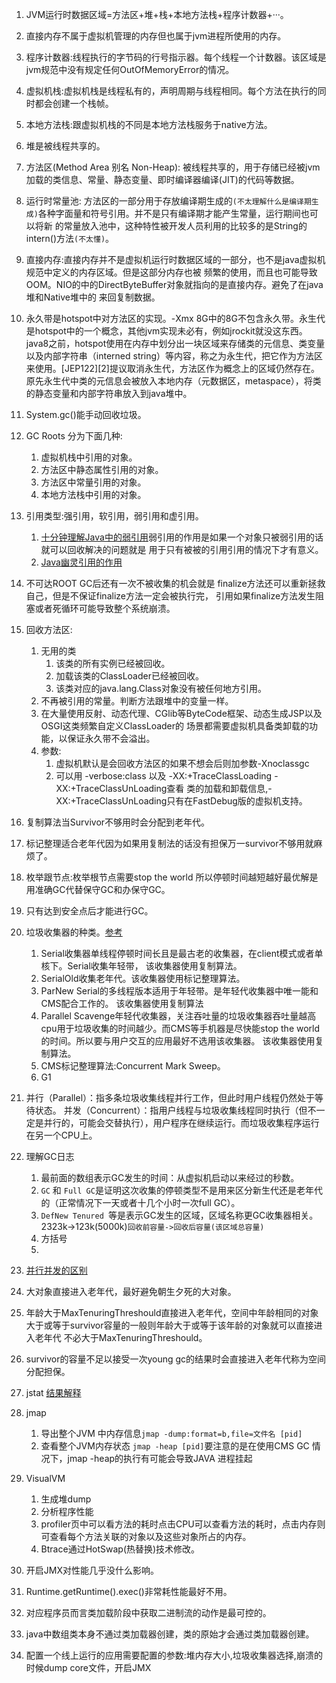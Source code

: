 1. JVM运行时数据区域=方法区+堆+栈+本地方法栈+程序计数器+···。  
1. 直接内存不属于虚拟机管理的内存但也属于jvm进程所使用的内存。     
1. 程序计数器:线程执行的字节码的行号指示器。每个线程一个计数器。该区域是jvm规范中没有规定任何OutOfMemoryError的情况。    
1. 虚拟机栈:虚拟机栈是线程私有的，声明周期与线程相同。每个方法在执行的同时都会创建一个栈帧。    
1. 本地方法栈:跟虚拟机栈的不同是本地方法栈服务于native方法。    
1. 堆是被线程共享的。    
1. 方法区(Method Area 别名 Non-Heap): 被线程共享的，用于存储已经被jvm加载的类信息、常量、静态变量、即时编译器编译(JIT)的代码等数据。      
1. 运行时常量池: 方法区的一部分用于存放编译期生成的`(不太理解什么是编译期生成)`各种字面量和符号引用。并不是只有编译期才能产生常量，运行期间也可以将新
的常量放入池中，这种特性被开发人员利用的比较多的是String的intern()方法`(不太懂)`。
1. 直接内存:直接内存并不是虚拟机运行时数据区域的一部分，也不是java虚拟机规范中定义的内存区域。但是这部分内存也被
频繁的使用，而且也可能导致OOM。NIO的中的DirectByteBuffer对象就指向的是直接内存。避免了在java堆和Native堆中的
来回复制数据。     
1. 永久带是hotspot中对方法区的实现。-Xmx 8G中的8G不包含永久带。永生代是hotspot中的一个概念，其他jvm实现未必有，例如jrockit就没这东西。java8之前，hotspot使用在内存中划分出一块区域来存储类的元信息、类变量以及内部字符串（interned string）等内容，称之为永生代，把它作为方法区来使用。[JEP122][2]提议取消永生代，方法区作为概念上的区域仍然存在。原先永生代中类的元信息会被放入本地内存（元数据区，metaspace），将类的静态变量和内部字符串放入到java堆中。     
1. System.gc()能手动回收垃圾。    
1. GC Roots 分为下面几种:
    1. 虚拟机栈中引用的对象。   
    1. 方法区中静态属性引用的对象。   
    1. 方法区中常量引用的对象。   
    1. 本地方法栈中引用的对象。   
1. 引用类型:强引用，软引用，弱引用和虚引用。   
    1. [十分钟理解Java中的弱引用](https://www.jianshu.com/p/a7aaaf1bd7be)弱引用的作用是如果一个对象只被弱引用的话就可以回收解决的问题就是
    用于只有被被的引用引用的情况下才有意义。     
    1. [Java幽灵引用的作用](https://blog.csdn.net/imzoer/article/details/8044900)     
1. 不可达ROOT GC后还有一次不被收集的机会就是 finalize方法还可以重新拯救自己，但是不保证finalize方法一定会被执行完，
引用如果finalize方法发生阻塞或者死循环可能导致整个系统崩溃。    
1. 回收方法区:     
    1. 无用的类    
        1. 该类的所有实例已经被回收。   
        1. 加载该类的ClassLoader已经被回收。    
        1. 该类对应的java.lang.Class对象没有被任何地方引用。    
    1. 不再被引用的常量。判断方法跟堆中的变量一样。    
    1. 在大量使用反射、动态代理、CGlib等ByteCode框架、动态生成JSP以及OSGI这类频繁自定义ClassLoader的
    场景都需要虚拟机具备类卸载的功能，以保证永久带不会溢出。    
    1. 参数:
        1. 虚拟机默认是会回收方法区的如果不想会后则加参数-Xnoclassgc
        1. 可以用 -verbose:class 以及 -XX:+TraceClassLoading -XX:+TraceClassUnLoading查看
        类的加载和卸载信息,-XX:+TraceClassUnLoading只有在FastDebug版的虚拟机支持。    
1. 复制算法当Survivor不够用时会分配到老年代。    
1. 标记整理适合老年代因为如果用复制法的话没有担保万一survivor不够用就麻烦了。   
1. 枚举跟节点:枚举根节点需要stop the world 所以停顿时间越短越好最优解是用准确GC代替保守GC和办保守GC。    
1. 只有达到安全点后才能进行GC。    
1. 垃圾收集器的种类。[参考](https://crowhawk.github.io/2017/08/15/jvm_3/)      
    1. Serial收集器单线程停顿时间长且是最古老的收集器，在client模式或者单核下。Serial收集年轻带，    该收集器使用复制算法。   
    1. SerialOld收集老年代。该收集器使用标记整理算法。    
    1. ParNew  Serial的多线程版本适用于年轻带。是年轻代收集器中唯一能和CMS配合工作的。     该收集器使用复制算法             
    1. Parallel Scavenge年轻代收集器，关注吞吐量的垃圾收集器吞吐量越高cpu用于垃圾收集的时间越少。而CMS等手机器是尽快能stop the world的时间。所以要与用户交互的应用最好不选用该收集器。    该收集器使用复制算法。     
    1. CMS标记整理算法:Concurrent Mark Sweep。     
    1. G1
1. 并行（Parallel）：指多条垃圾收集线程并行工作，但此时用户线程仍然处于等待状态。
并发（Concurrent）：指用户线程与垃圾收集线程同时执行（但不一定是并行的，可能会交替执行），用户程序在继续运行。而垃圾收集程序运行在另一个CPU上。     
1. 理解GC日志    
    1. 最前面的数组表示GC发生的时间：从虚拟机启动以来经过的秒数。    
    1. `GC` 和 `Full GC`是证明这次收集的停顿类型不是用来区分新生代还是老年代的（正常情况下一天或者十几个小时一次full GC）。    
    1. `DefNew Tenured `等是表示GC发生的区域，区域名称更GC收集器相关。 2323k->123k(5000k)`回收前容量->回收后容量(该区域总容量)`    
    1. 方括号    
    1. 
1. [并行并发的区别](https://www.zhihu.com/question/33515481)          
1. 大对象直接进入老年代，最好避免朝生夕死的大对象。     
1. 年龄大于MaxTenuringThreshould直接进入老年代，空间中年龄相同的对象大于或等于survivor容量的一般则年龄大于或等于该年龄的对象就可以直接进入老年代
不必大于MaxTenuringThreshould。     
1. survivor的容量不足以接受一次young gc的结果时会直接进入老年代称为空间分配担保。    
1. jstat [结果解释](https://blog.csdn.net/maosijunzi/article/details/46049117)      
1. jmap    
    1. 导出整个JVM 中内存信息`jmap -dump:format=b,file=文件名 [pid]`       
    1. 查看整个JVM内存状态 `jmap -heap [pid]`要注意的是在使用CMS GC 情况下，jmap -heap的执行有可能会导致JAVA 进程挂起      
1. VisualVM   
    1. 生成堆dump     
    1. 分析程序性能     
    1. profiler页中可以看方法的耗时点击CPU可以查看方法的耗时，点击内存则可查看每个方法关联的对象以及这些对象所占的内存。     
    1. Btrace通过HotSwap(热替换)技术修改。     
1. 开启JMX对性能几乎没什么影响。    
1. Runtime.getRuntime().exec()非常耗性能最好不用。    
1. 对应程序员而言类加载阶段中获取二进制流的动作是最可控的。     
1. java中数组类本身不通过类加载器创建，类的原始才会通过类加载器创建。     


1. 配置一个线上运行的应用需要配置的参数:堆内存大小,垃圾收集器选择,崩溃的时候dump core文件，开启JMX



            
